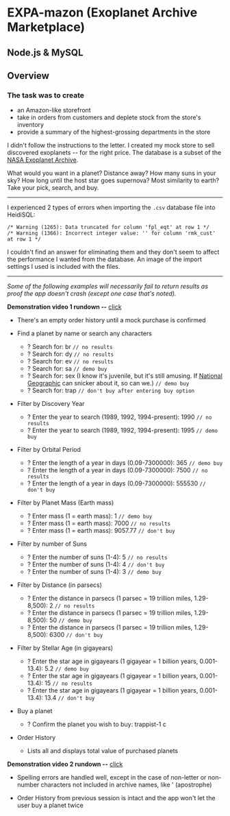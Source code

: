# EXPA-mazon (Exoplanet Archive Marketplace)

## Node.js & MySQL

## Overview

### The task was to create 
* an Amazon-like storefront
* take in orders from customers and deplete stock from the store's inventory
* provide a summary of the highest-grossing departments in the store

I didn't follow the instructions to the letter. I created my mock store to sell discovered exoplanets -- for the right price. The database is a subset of the [NASA Exoplanet Archive](https://exoplanetarchive.ipac.caltech.edu/cgi-bin/TblView/nph-tblView?app=ExoTbls&config=compositepars).

What would you want in a planet? Distance away? How many suns in your sky? How long until the host star goes supernova? Most similarity to earth? Take your pick, search, and buy.

- - -

I experienced 2 types of errors when importing the `.csv` database file into HeidiSQL:
```
/* Warning (1265): Data truncated for column 'fpl_eqt' at row 1 */
/* Warning (1366): Incorrect integer value: '' for column 'rmk_cust' at row 1 */
```

I couldn't find an answer for eliminating them and they don't seem to affect the performance I wanted from the database. An image of the import settings I used is included with the files.

- - -

_Some of the following examples will necessarily fail to return results as proof the app doesn't crash (except one case that's noted)._

**Demonstration video 1 rundown --** [click](https://drive.google.com/file/d/1qiw4EjHrnYqTaQ6rTI0sbGAN8bSv1W6o/view)

* There's an empty order history until a mock purchase is confirmed

* Find a planet by name or search any characters
  * ? Search for: br ```// no results```
  * ? Search for: dy ```// no results```
  * ? Search for: ev ```// no results```
  * ? Search for: sa ```// demo buy```
  * ? Search for: sex (I know it's juvenile, but it's still amusing. If [National Geographic](https://blog.nationalgeographic.org/2010/08/10/sex-c-new-planet-discovered/) can snicker about it, so can we.) ```// demo buy```
  * ? Search for: trap ```// don't buy after entering buy option```

* Filter by Discovery Year
  * ? Enter the year to search (1989, 1992, 1994-present): 1990 ```// no results```
  * ? Enter the year to search (1989, 1992, 1994-present): 1995 ```// demo buy```

* Filter by Orbital Period
  * ? Enter the length of a year in days (0.09-7300000): 365 ```// demo buy```
  * ? Enter the length of a year in days (0.09-7300000): 7500 ```// no results```
  * ? Enter the length of a year in days (0.09-7300000): 555530 ```// don't buy```

* Filter by Planet Mass (Earth mass)
  * ? Enter mass (1 = earth mass): 1 ```// demo buy```
  * ? Enter mass (1 = earth mass): 7000 ```// no results```
  * ? Enter mass (1 = earth mass): 9057.77 ```// don't buy```

* Filter by number of Suns
  * ? Enter the number of suns (1-4): 5 ```// no results```
  * ? Enter the number of suns (1-4): 4 ```// don't buy```
  * ? Enter the number of suns (1-4): 3 ```// demo buy```

* Filter by Distance (in parsecs)
  * ? Enter the distance in parsecs (1 parsec = 19 trillion miles, 1.29-8,500): 2 ```// no results```
  * ? Enter the distance in parsecs (1 parsec = 19 trillion miles, 1.29-8,500): 50 ```// demo buy```
  * ? Enter the distance in parsecs (1 parsec = 19 trillion miles, 1.29-8,500): 6300 ```// don't buy```

* Filter by Stellar Age (in gigayears)
  * ? Enter the star age in gigayears (1 gigayear = 1 billion years, 0.001-13.4): 5.2 ```// demo buy```
  * ? Enter the star age in gigayears (1 gigayear = 1 billion years, 0.001-13.4): 15 ```// no results```
  * ? Enter the star age in gigayears (1 gigayear = 1 billion years, 0.001-13.4): 13.4 ```// don't buy```

* Buy a planet
  * ? Confirm the planet you wish to buy: trappist-1 c

* Order History
  * Lists all and displays total value of purchased planets

**Demonstration video 2 rundown --** [click](https://drive.google.com/file/d/1rBtT78yYTvuXnH5q9llq6sAE0q76EsGK/view)

* Spelling errors are handled well, except in the case of non-letter or non-number characters not included in archive names, like ' (apostrophe)

* Order History from previous session is intact and the app won't let the user buy a planet twice
<!-- ### Add To Your Portfolio -->

<!-- After completing the homework please add the piece to your portfolio. Make sure to add a link to your updated portfolio in the comments section of your homework so the TAs can easily ensure you completed this step when they are grading the assignment. To receive an 'A' on any assignment, you must link to it from your portfolio. -->

